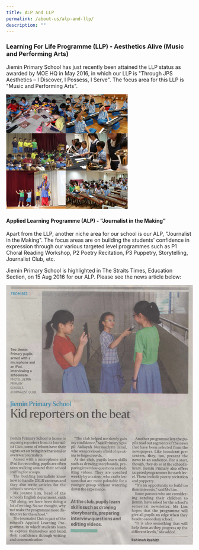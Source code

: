```yaml
---
title: ALP and LLP
permalink: /about-us/alp-and-llp/
description: ""
---
```

<h3>Learning For Life Programme (LLP) - Aesthetics Alive (Music and Performing Arts)</h3>

Jiemin Primary School has just recently been attained the LLP status as awarded by MOE HQ in May 2016, in which our LLP is "Through JPS Aesthetics – I Discover, I Possess, I Serve". The focus area for this LLP is "Music and Performing Arts".

<img src="/images/LLP.jpeg" 
     style="width:65%">


<h4>Applied Learning Programme (ALP) - "Journalist in the Making"</h4>

Apart from the LLP, another niche area for our school is our ALP, "Journalist in the Making". The focus areas are on building the students' confidence in expression through our various targeted level programmes such as P1 Choral Reading Workshop, P2 Poetry Recitation, P3 Puppetry, Storytelling, Journalist Club, etc.


Jiemin Primary School is highlighted in The Straits Times, Education Section, on 15 Aug 2016 for our ALP. Please see the news article below:


![](/images/JPS_Journalist--Straits-Times-Education-Section---15-Aug-2016.jpeg)